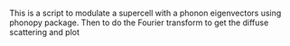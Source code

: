 This is a script to modulate a supercell with a phonon eigenvectors using phonopy package. Then to do the Fourier transform to get the diffuse scattering and plot
